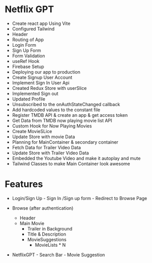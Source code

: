 # Netflix GPT
- Create react app Using Vite
- Configured Tailwind
- Header
- Routing of App 
- Login Form  
- Sign Up Form
- Form Validation
- useRef Hook
- Firebase Setup
- Deploying our app to production
- Create Signup User Account
- Implement Sign In User Api
- Created Redux Store with userSlice
- Implemented Sign out
- Updated Profile
- Unsubscribed to the onAuthStateChanged callback
- Add hardcoded values to the constant file
- Register TMDB API & create an app & get access token
- Get Data from TMDB now playing movie list API
- Custom Hook for Now Playing Movies
- Create MovieSLice
- Update Store with movie Data
- Planning for MainContainer & secondary container
- Fetch Data for Trailer Video Data
- Update Store with Trailer Video Data
- Embedded the Youtube Video and make it autoplay and mute
- Tailwind Classes to make Main Container look awesome

# Features
- Login/Sign Up
      - Sign In /Sign up form
      - Redirect to Browse Page
  
- Browse (after authentication)
     - Header
     - Main Movie
        - Trailer in Background
        - Title & Description
        - MovieSuggestions
            - MovieLists * N

- NetflixGPT
        - Search Bar
        - Movie Suggestion   